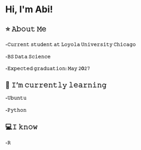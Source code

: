 # Hi, I'm Abi! 

## ⭐ 𝙰𝚋𝚘𝚞𝚝 𝙼𝚎
#### -𝙲𝚞𝚛𝚛𝚎𝚗𝚝 𝚜𝚝𝚞𝚍𝚎𝚗𝚝 𝚊𝚝 𝙻𝚘𝚢𝚘𝚕𝚊 𝚄𝚗𝚒𝚟𝚎𝚛𝚜𝚒𝚝𝚢 𝙲𝚑𝚒𝚌𝚊𝚐𝚘
#### -𝙱𝚂 𝙳𝚊𝚝𝚊 𝚂𝚌𝚒𝚎𝚗𝚌𝚎 
#### -𝙴𝚡𝚙𝚎𝚌𝚝𝚎𝚍 𝚐𝚛𝚊𝚍𝚞𝚊𝚝𝚒𝚘𝚗: 𝙼𝚊𝚢 𝟸0𝟸𝟽

## 🌱 𝙸’𝚖 𝚌𝚞𝚛𝚛𝚎𝚗𝚝𝚕𝚢 𝚕𝚎𝚊𝚛𝚗𝚒𝚗𝚐
#### -𝚄𝚋𝚞𝚗𝚝𝚞
#### -𝙿𝚢𝚝𝚑𝚘𝚗

## 💻𝙸 𝚔𝚗𝚘𝚠
#### -𝚁

